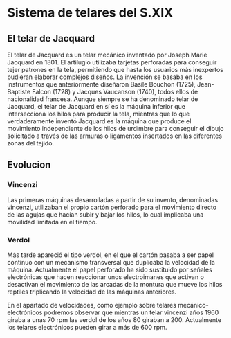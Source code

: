 # Sistema de telares del S.XIX
## El telar de Jacquard
El telar de Jacquard es un telar mecánico inventado por Joseph Marie Jacquard en 1801. El artilugio utilizaba tarjetas perforadas para conseguir tejer patrones en la tela, permitiendo que hasta los usuarios más inexpertos pudieran elaborar complejos diseños. La invención se basaba en los instrumentos que anteriormente diseñaron Basile Bouchon (1725), Jean-Baptiste Falcon (1728) y Jacques Vaucanson (1740), todos ellos de nacionalidad francesa.
Aunque siempre se ha denominado telar de Jacquard, el telar de Jacquard en sí es la máquina inferior que intersecciona los hilos para producir la tela, mientras que lo que verdaderamente inventó Jacquard es la máquina que produce el movimiento independiente de los hilos de urdimbre para conseguir el dibujo solicitado a través de las armuras o ligamentos insertados en las diferentes zonas del tejido.
## Evolucion
### Vincenzi
Las primeras máquinas desarrolladas a partir de su invento, denominadas vincenzi, utilizaban el propio cartón perforado para el movimiento directo de las agujas que hacían subir y bajar los hilos, lo cual implicaba una movilidad limitada en el tiempo.
### Verdol
Más tarde apareció el tipo verdol, en el que el cartón pasaba a ser papel continuo con un mecanismo transversal que duplicaba la velocidad de la máquina. Actualmente el papel perforado ha sido sustituido por señales electrónicas que hacen reaccionar unos electroimanes que activan o desactivan el movimiento de las arcadas de la montura que mueve los hilos reptiles triplicando la velocidad de las máquinas anteriores.

En el apartado de velocidades, como ejemplo sobre telares mecánico-electrónicos podremos observar que mientras un telar vincenzi años 1960 giraba a unas 70 rpm las verdol de los años 80 giraban a 200. Actualmente los telares electrónicos pueden girar a más de 600 rpm.
